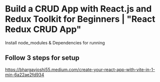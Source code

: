 # Build a CRUD App with React.js and Redux Toolkit for Beginners | "React Redux CRUD App"

Install node_modules & Dependencies for running

## Follow 3 steps for setup
https://bhargavjoshi55.medium.com/create-your-react-app-with-vite-in-1-min-6a22ae2fd934
